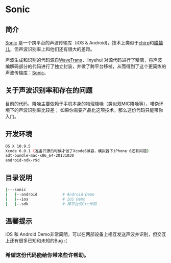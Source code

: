 Sonic
=====
## 简介
[Sonic](https://github.com/linyehui/sonic) 是一个跨平台的声波传输库（iOS & Android)，技术上类似于[chirp](http://chirp.io/)和[蛐蛐儿](http://www.xququ.com/index_cn.html)，但声波识别率上和他们还有很大的差距。

声波生成和识别的代码源自[WaveTrans](https://github.com/CloudSide/WaveTrans)，linyehui 对源代码进行了精简，将声波编解码部分的代码进行了独立封装，并做了跨平台移植，从而得到了这个更简练的声波传输库：[Sonic](https://github.com/linyehui/sonic)。

## 关于声波识别率和存在的问题
目前的代码，降噪主要依赖于手机本身的物理降噪（类似双MIC降噪等），嘈杂环境下的声波识别率比较差；
如果你需要产品化这项技术，那么这份代码只能带你入门。

## 开发环境
```bash
OS X 10.9.5
Xcode 6.0.1 (准备开源的时候才做了Xcode6兼容，模拟器下iPhone 6还有问题)
adt-bundle-mac-x86_64-20131030
android-ndk-r9d
```

## 目录说明
```bash
|---sonic
|   |--android           # Android Demo
|   |--ios               # iOS Demo
|   |--sdk               # 跨平台的C++代码
```

## 温馨提示
iOS 和 Android Demo非常简陋，可以在两部设备上相互发送声波并识别，但交互上还有很多已知和未知的Bug :(

### 希望这份代码能给你带来些许帮助。
